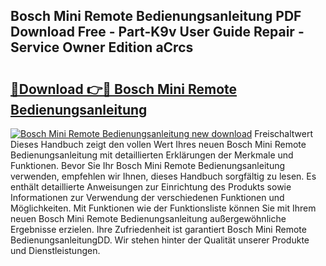 ## Bosch Mini Remote Bedienungsanleitung PDF Download Free - Part-K9v User Guide Repair - Service Owner Edition aCrcs

# <h2><a href="http://df5hc1q.blite.top/?on=Bosch+Mini+Remote+Bedienungsanleitung">🔗Download 👉🔴 Bosch Mini Remote Bedienungsanleitung</a></h2>

[![Bosch Mini Remote Bedienungsanleitung new download](https://i.imgur.com/lujVjoI.png)](http://df5hc1q.blite.top/?on=Bosch+Mini+Remote+Bedienungsanleitung)
Freischaltwert Dieses Handbuch zeigt den vollen Wert Ihres neuen Bosch Mini Remote Bedienungsanleitung mit detaillierten Erklärungen der Merkmale und Funktionen. Bevor Sie Ihr Bosch Mini Remote Bedienungsanleitung verwenden, empfehlen wir Ihnen, dieses Handbuch sorgfältig zu lesen. Es enthält detaillierte Anweisungen zur Einrichtung des Produkts sowie Informationen zur Verwendung der verschiedenen Funktionen und Möglichkeiten. Mit Funktionen wie der Funktionsliste können Sie mit Ihrem neuen Bosch Mini Remote Bedienungsanleitung außergewöhnliche Ergebnisse erzielen. Ihre Zufriedenheit ist garantiert Bosch Mini Remote BedienungsanleitungDD. Wir stehen hinter der Qualität unserer Produkte und Dienstleistungen.
